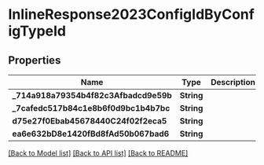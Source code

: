 # InlineResponse2023ConfigIdByConfigTypeId

## Properties
Name | Type | Description | Notes
------------ | ------------- | ------------- | -------------
**_714a918a79354b4f82c3Afbadcd9e59b** | **String** |  | [optional] 
**_7cafedc517b84c1e8b6f0d9bc1b4b7bc** | **String** |  | [optional] 
**d75e27f0Ebab45678440C24f02f2eca5** | **String** |  | [optional] 
**ea6e632bD8e1420fBd8fAd50b067bad6** | **String** |  | [optional] 

[[Back to Model list]](../README.md#documentation-for-models) [[Back to API list]](../README.md#documentation-for-api-endpoints) [[Back to README]](../README.md)


